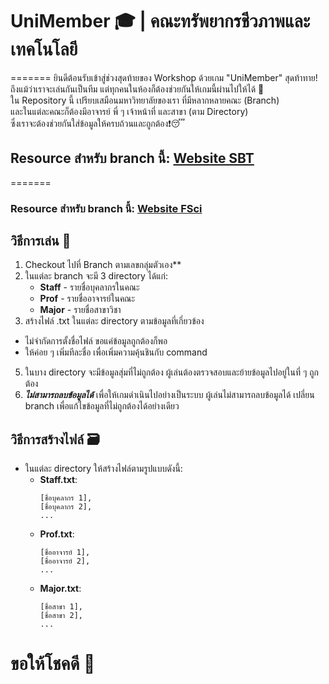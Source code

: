 # **UniMember 🎓 | คณะทรัพยากรชีวภาพและเทคโนโลยี**
=======
ยินดีต้อนรับเข้าสู่ช่วงสุดท้ายของ Workshop ด้วยเกม "UniMember" สุดท้าทาย! 
<br>ถึงแม้ว่าเราจะเล่นกันเป็นทีม แต่ทุกคนในห้องก็ต้องช่วยกันให้เกมนี้ผ่านไปให้ได้ 🥳 
<br>
ใน Repository นี้ เปรียบเสมือนมหาวิทยาลัยของเรา ที่มีหลากหลายคณะ (Branch) 
<br>และในแต่ละคณะก็ต้องมีอาจารย์ พี่ ๆ เจ้าหน้าที่ และสาขา (ตาม Directory) 
<br>ซึ่งเราจะต้องช่วยกันใส่ข้อมูลให้ครบถ้วนและถูกต้อง❗️😴

## Resource สำหรับ branch นี้: [Website SBT](https://sbt.kmutt.ac.th/en/faculty/)

=======
### **Resource สำหรับ branch นี้: [Website FSci](https://eng.kmutt.ac.th/)**
## **วิธีการเล่น 👾**
1. Checkout ไปที่ Branch ตามเลขกลุ่มตัวเอง**
2. ในแต่ละ branch จะมี 3 directory ได้แก่:
   - **Staff** - รายชื่อบุคลากรในคณะ
   - **Prof** - รายชื่ออาจารย์ในคณะ
   - **Major** - รายชื่อสาขาวิชา
3. สร้างไฟล์ .txt ในแต่ละ directory ตามข้อมูลที่เกี่ยวข้อง
- ไม่จำกัดการตั้งชื่อไฟล์ ขอแค่ข้อมูลถูกต้องก็พอ
- ให้ค่อย ๆ เพิ่มทีละชื่อ เพื่อเพิ่มความคุ้นชินกับ command
5. ในบาง directory จะมีข้อมูลสุ่มที่ไม่ถูกต้อง ผู้เล่นต้องตรวจสอบและย้ายข้อมูลไปอยู่ในที่ ๆ ถูกต้อง
6. _**ไม่สามารถลบข้อมูลได้**_ เพื่อให้เกมดำเนินไปอย่างเป็นระบบ ผู้เล่นไม่สามารถลบข้อมูลได้ เปลี่ยน branch เพื่อแก้ไขข้อมูลที่ไม่ถูกต้องได้อย่างเดียว

## **วิธีการสร้างไฟล์ 🗃️**
- ในแต่ละ directory ให้สร้างไฟล์ตามรูปแบบดังนี้:
  - **Staff.txt**: 
    ```
    [ชื่อบุคลากร 1],
    [ชื่อบุคลากร 2],
    ...
    ```
  - **Prof.txt**: 
    ```
    [ชื่ออาจารย์ 1],
    [ชื่ออาจารย์ 2],
    ...
    ```
  - **Major.txt**: 
    ```
    [ชื่อสาขา 1],
    [ชื่อสาขา 2],
    ...
    ```

# ขอให้โชคดี 🤞
